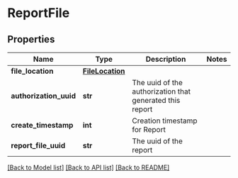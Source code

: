 # ReportFile

## Properties
Name | Type | Description | Notes
------------ | ------------- | ------------- | -------------
**file_location** | [**FileLocation**](FileLocation.md) |  | 
**authorization_uuid** | **str** | The uuid of the authorization that generated this report | 
**create_timestamp** | **int** | Creation timestamp for Report | 
**report_file_uuid** | **str** | The uuid of the report | 

[[Back to Model list]](../README.md#documentation-for-models) [[Back to API list]](../README.md#documentation-for-api-endpoints) [[Back to README]](../README.md)


